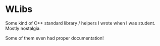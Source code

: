 # WLibs

Some kind of C++ standard library / helpers I wrote when I was student.
Mostly nostalgia.

Some of them even had proper documentation!

